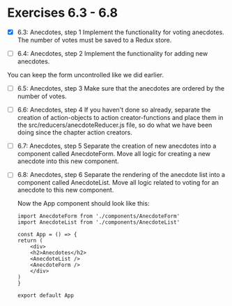 # Exercises 6.3 - 6.8

- [x] 6.3: Anecdotes, step 1
Implement the functionality for voting anecdotes. The number of votes must be saved to a Redux store.

- [ ] 6.4: Anecdotes, step 2
Implement the functionality for adding new anecdotes.

You can keep the form uncontrolled like we did earlier.

- [ ] 6.5: Anecdotes, step 3
Make sure that the anecdotes are ordered by the number of votes.

- [ ] 6.6: Anecdotes, step 4
If you haven't done so already, separate the creation of action-objects to action creator-functions and place them in the src/reducers/anecdoteReducer.js file, so do what we have been doing since the chapter action creators.

- [ ] 6.7: Anecdotes, step 5
Separate the creation of new anecdotes into a component called AnecdoteForm. Move all logic for creating a new anecdote into this new component.

- [ ] 6.8: Anecdotes, step 6
Separate the rendering of the anecdote list into a component called AnecdoteList. Move all logic related to voting for an anecdote to this new component.

    Now the App component should look like this:

    ```
    import AnecdoteForm from './components/AnecdoteForm'
    import AnecdoteList from './components/AnecdoteList'

    const App = () => {
    return (
        <div>
        <h2>Anecdotes</h2>
        <AnecdoteList />
        <AnecdoteForm />
        </div>
    )
    }

    export default App
    ```




